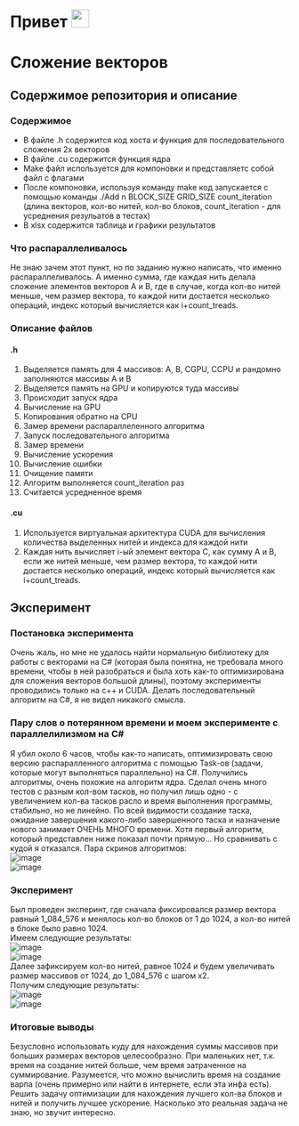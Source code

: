 # Привет <img src="https://github.com/blackcater/blackcater/raw/main/images/Hi.gif" height="32"/> </br>
# Сложение векторов
## Содержимое репозитория и описание 
### Содержимое 
* В файле .h содержится код хоста и функция для последовательного сложения 2х векторов</br>
* В файле .cu содержится функция ядра</h5>
* Make файл используется для компоновки и представляетс собой файл с флагами</br>
* После компоновки, используя команду make код запускается с помощью команды ./Add n BLOCK_SIZE GRID_SIZE count_iteration (длина векторов, кол-во нитей, кол-во блоков, count_iteration - для усреднения резульатов в тестах)</br>
* В xlsx содержится таблица и графики результатов</br>
### Что распараллеливалось
Не знаю зачем этот пункт, но по заданию нужно написать, что именно распараллеливалось. А именно сумма, где каждая нить делала сложение элементов векторов А и В, где в случае, когда кол-во нитей меньше, чем размер вектора, то каждой нити достается несколько операций, индекс который вычисляется как i+count_treads.</br>
### Описание файлов
#### .h 
1. Выделяется память для 4 массивов: A, B, CGPU, CCPU и рандомно заполняются массивы А и В</br>
2. Выделяется память на GPU и копируются туда массивы</br>
3. Происходит запуск ядра</br>
4. Вычисление на GPU</br>
5. Копирования обратно на CPU</br>
6. Замер времени распараллеленного алгоритма</br>
7. Запуск последовательного алгоритма</br>
8. Замер времени </br>
9. Вычисление ускорения</br>
10. Вычисление ошибки</br>
11. Очищение памяти</br>
12. Алгоритм выполняется count_iteration раз</br>
13. Считается усредненное время</br>
#### .cu 
1. Используется виртуальная архитектура CUDA для вычисления количества выделенных нитей и индекса для каждой нити</br>
2. Каждая нить вычисляет i-ый элемент вектора С, как сумму A и B, если же нитей меньше, чем размер вектора, то каждой нити достается несколько операций, индекс который вычисляется как i+count_treads.</br>
## Эксперимент
### Постановка эксперимента</br>
Очень жаль, но мне не удалось найти нормальную библиотеку для работы с векторами на C# (которая была понятна, не требовала много времени, чтобы в ней разобраться и была хоть как-то оптимизирована для сложения векторов большой длины), поэтому эксперименты проводились только на с++ и CUDA. Делать последовательный алгоритм на С#, я не видел никакого смысла.
### Пару слов о потерянном времени и моем эксперименте с параллелилизмом на С#
Я убил около 6 часов, чтобы как-то написать, оптимизировать свою версию распаралленного алгоритма с помощью Task-ов (задачи, которые могут выполняться параллельно) на С#. Получились алгоритмы, очень похожие на алгоритм ядра. Сделал очень много тестов с разным кол-вом тасков, но получил лишь одно - с увеличением кол-ва тасков расло и время выполнения программы, стабильно, но не линейно. По всей видимости создание таска, ожидание завершения какого-либо завершенного таска и назначение нового занимает ОЧЕНЬ МНОГО времени. Хотя первый алгоритм, который представлен ниже показал почти прямую... Но сравнивать с кудой я отказался. Пара скринов алгоритмов: </br>
![image](https://user-images.githubusercontent.com/62326372/194729679-97bbcfce-993f-4d57-8bff-53e3693b0994.png) </br>
![image](https://user-images.githubusercontent.com/62326372/194729688-c82a56b6-fd15-4dcb-ac1b-13aae3ec5bfc.png) </br>
### Эксперимент 
Был проведен эксперинт, где сначала фиксировался размер вектора равный 1_084_576 и менялось кол-во блоков от 1 до 1024, а кол-во нитей в блоке было равно 1024. </br>
Имеем следующие результаты: </br>
![image](https://user-images.githubusercontent.com/62326372/194729807-da12bc35-df22-488d-b59a-653992e45f40.png) </br>
![image](https://user-images.githubusercontent.com/62326372/194729821-557b500e-7a6d-468c-a133-90b6fe330b48.png) </br>
Далее зафиксируем кол-во нитей, равное 1024 и будем увеличивать размер массивов от 1024, до 1_084_576 с шагом х2. </br>
Получим следующие результаты: </br>
![image](https://user-images.githubusercontent.com/62326372/194729872-d875d016-126f-4ee2-8e44-4287b58d7172.png) </br>
![image](https://user-images.githubusercontent.com/62326372/194729876-8eabc7af-f26c-495f-b6d1-2f385799d6a9.png) </br>
### Итоговые выводы
Безусловно использовать куду для нахождения суммы массивов при больших размерах векторов целесообразно. При маленьких нет, т.к. время на создание нитей больше, чем время затраченное на суммирование. Разумеется, что можно вычислить время на создание варпа (очень примерно или найти в интернете, если эта инфа есть). Решить задачу оптимизации для нахождения лучшего кол-ва блоков и нитей и получить лучшее ускорение. Насколько это реальная задача не знаю, но звучит интересно.
